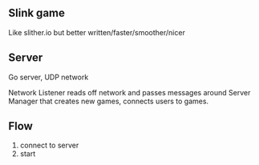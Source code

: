Slink game
--------------
Like slither.io but better written/faster/smoother/nicer

Server
-------------
Go server, UDP network

Network Listener reads off network and passes messages around
Server Manager that creates new games, connects users to games.

Flow
-------------
1. connect to server
2. start

